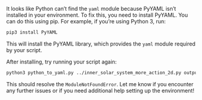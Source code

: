 It looks like Python can’t find the `yaml` module because PyYAML isn’t installed in your environment. To fix this, you need to install PyYAML. You can do this using pip. For example, if you’re using Python 3, run:

```bash
pip3 install PyYAML
```

This will install the PyYAML library, which provides the `yaml` module required by your script.

After installing, try running your script again:

```bash
python3 python_to_yaml.py ../inner_solar_system_more_action_2d.py output_inner2d_chunks.yaml
```

This should resolve the `ModuleNotFoundError`. Let me know if you encounter any further issues or if you need additional help setting up the environment!
